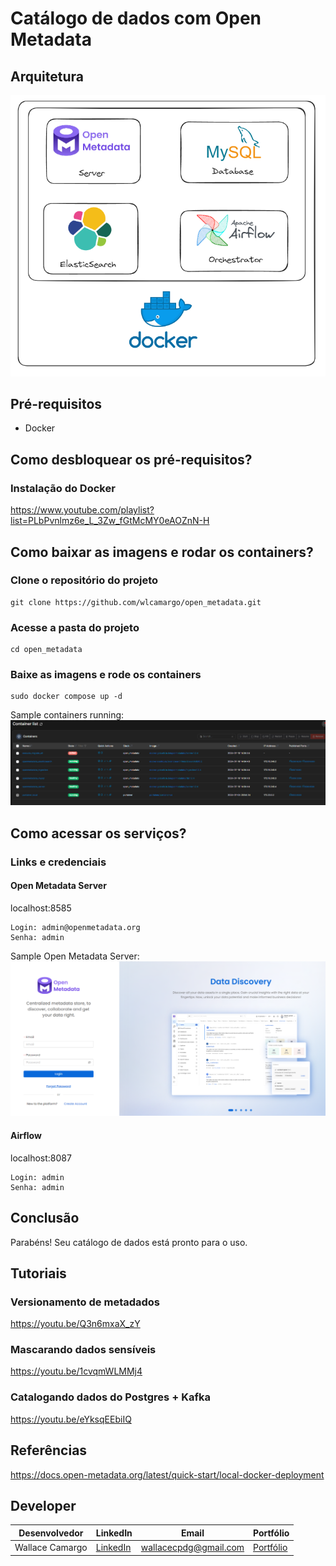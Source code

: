 # Catálogo de dados com Open Metadata

## Arquitetura
![image](assets/architecture.png)

## Pré-requisitos
* Docker

## Como desbloquear os pré-requisitos?
### Instalação do Docker
https://www.youtube.com/playlist?list=PLbPvnlmz6e_L_3Zw_fGtMcMY0eAOZnN-H

## Como baixar as imagens e rodar os containers?
### Clone o repositório do projeto
```
git clone https://github.com/wlcamargo/open_metadata.git
```

### Acesse a pasta do projeto
```
cd open_metadata
```

### Baixe as imagens e rode os containers
```
sudo docker compose up -d
```

Sample containers running:
![image](assets/container-running.png)

## Como acessar os serviços?
### Links e credenciais
#### Open Metadata Server

localhost:8585

```
Login: admin@openmetadata.org
Senha: admin
```

Sample Open Metadata Server:
![image](assets/login-server.png)

#### Airflow

localhost:8087

```
Login: admin
Senha: admin
```

## Conclusão
Parabéns! Seu catálogo de dados está pronto para o uso.

## Tutoriais
### Versionamento de metadados
https://youtu.be/Q3n6mxaX_zY

### Mascarando dados sensíveis
https://youtu.be/1cvqmWLMMj4

### Catalogando dados do Postgres + Kafka
https://youtu.be/eYksqEEbiIQ

## Referências
https://docs.open-metadata.org/latest/quick-start/local-docker-deployment

## Developer
| Desenvolvedor      | LinkedIn                                   | Email                        | Portfólio                              |
|--------------------|--------------------------------------------|------------------------------|----------------------------------------|
| Wallace Camargo    | [LinkedIn](https://www.linkedin.com/in/wallace-camargo-35b615171/) | wallacecpdg@gmail.com        | [Portfólio](https://wlcamargo.github.io/)   |